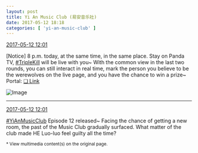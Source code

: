 ```yaml
---
layout: post
title: Yi An Music Club (易安音乐社)
date: 2017-05-12 18:18
categories: [ 'yi-an-music-club' ]
---
```


<div class="weibo-info">
  <a href="http://weibo.com/6094546964/F2Kr7sKDg">2017-05-12 12:01</a>
</div>

[Notice] 8 p.m. today, at the same time, in the same place. Stay on Panda TV, [#TripleKill](http://weibo.com/p/100808d614267acb9089db17679bfac43299ac) will be live with you~ With the common view in the last two rounds, you can still interact in real time, mark the person you believe to be the werewolves on the live page, and you have the chance to win a prize~ Portal: [❏ Link](http://www.panda.tv/act/triplekill2017.html)

<!-- more -->

![Image](http://wx2.sinaimg.cn/mw690/006Es64Aly1ffiqx59b5uj31kw1yxkjt.jpg)

---

<div class="weibo-info">
  <a href="http://weibo.com/6094546964/F2Kr7sKDg">2017-05-12 12:01</a>
</div>

[#YiAnMusicClub](http://weibo.com/p/100808beae2e3e05b17b64f63ebedca39f19b2) Episode 12 released~ Facing the chance of getting a new room, the past of the Music Club gradually surfaced. What matter of the club made HE Luo-luo feel guilty all the time?

<small>* View multimedia content(s) on the original page.</small>
